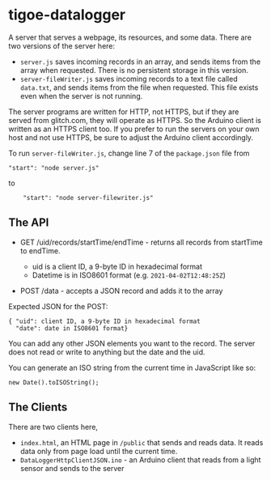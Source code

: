 # tigoe-datalogger

A server that serves a webpage, its resources, and some data.
There are two versions of the server here:
* `server.js` saves incoming records in an array, and sends items from the array when requested. There is no persistent storage in this version.
* `server-fileWriter.js` saves incoming records to a text file called `data.txt`, and sends items from the file when requested. This file exists even when the server is not running. 

The server programs are written for HTTP, not HTTPS, but if they are served from glitch.com, they will operate as HTTPS. So the Arduino client is written as an HTTPS client too. If you prefer to run the servers on your own host and not use HTTPS, be sure to adjust the Arduino client accordingly.

To run `server-fileWriter.js`, change line 7 of the `package.json` file from 
````
"start": "node server.js"
````
to 
````
    "start": "node server-filewriter.js"
````

## The API
- GET /uid/records/startTime/endTime - returns all records from startTime to endTime.
  * uid is a client ID, a 9-byte ID in hexadecimal format
  * Datetime is in ISO8601 format (e.g. `2021-04-02T12:48:25Z`)

- POST /data - accepts a JSON record and adds it to the array

Expected JSON for the POST:
````
{ "uid": client ID, a 9-byte ID in hexadecimal format
  "date": date in ISO8601 format}
````
You can add any other JSON elements you want to the record.
The server does not read or write to anything but the date and the uid.

You can generate an ISO string from the current time in JavaScript like so: 

````
new Date().toISOString();
````

## The Clients

There are two clients here, 

* `index.html`, an HTML page in `/public` that sends and reads data. It reads data only from page load until the current time.
* `DataLoggerHttpClientJSON.ino` - an Arduino client that reads from a light sensor and sends to the server 